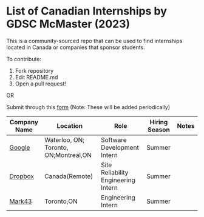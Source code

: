 # List of Canadian Internships by GDSC McMaster (2023)

This is a community-sourced repo that can be used to find internships located in Canada or companies that sponsor students. 

To contribute:
 1. Fork repository
 2. Edit README.md
 3. Open a pull request!
 
 OR 
 
 Submit through this [form](https://docs.google.com/forms/d/e/1FAIpQLSdZ-E1A-pUN3LKB5ewmnDdE_5MueKwpg2VufFvEzFC9I-cgyg/viewform?usp=sf_link) 
 (Note: These will be added periodically)
 
 

| Company Name                                                                                                                                                                         | Location                             | Role                             |Hiring Season                    | Notes                                                                                |
| ---------------------------------------------------------------------------------------------------------------------------------------------------------------------------- | ------------------------------------ | ------------------------------------ |------------------------------------ | -------------------------------------------------------------------------------------------------------- |
| [Google](https://careers.google.com/jobs/results/97935383573996230/)                                                                                    | Waterloo, ON; Toronto, ON;Montreal,ON| Software Development Intern| Summer
| [Dropbox](https://www.dropbox.com/jobs/listing/4634837?gh_src=aonhf1)|Canada(Remote)| Site Reliability Engineering Intern| Summer
|[Mark43](https://mark43.com/list-job/?gh_jid=4657411&gh_src=feecb3ef1us)| Toronto,ON| Engineering Intern| Summer
